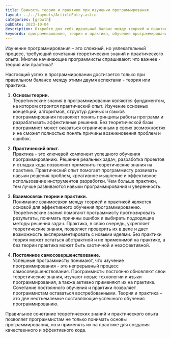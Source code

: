 ```yaml
---
title: Важность теории и практики при изучении программирования.
layout: ../../layouts/ArticleEntry.astro
categories: [growth]
pubDate: 2023-10-04
description: Откройте для себя идеальный баланс между теорией и практикой в обучении программированию. Узнайте, как освоить фундаментальные концепции и применять их в разработке, обеспечивая успешный путь в мире программирования.
keywords: программирование, теория и практика, обучение программированию, фундаментальные концепции, практический опыт, разработка проектов, кодирование, навыки программирования, самосовершенствование, успешное обучение
---
```



Изучение программирования – это сложный, но увлекательный процесс, требующий сочетания теоретических знаний и практического опыта. Многие начинающие программисты спрашивают: что важнее - теория или практика?

Настоящий успех в программировании достигается только при правильном балансе между этими двумя аспектами - теория или практика.

1. **Основы теории.**  
Теоретические знания в программировании являются фундаментом, на котором строится практический опыт. Изучение основных концепций, алгоритмов, структур данных и языков программирования позволяет понять принципы работы программ и разрабатывать эффективные решения. Без теоретической базы программист может оказаться ограниченным в своих возможностях и не сможет полностью понять причины возникновения проблем и ошибок.
 
2. **Практический опыт.**  
Практика - это ключевой компонент успешного обучения программированию. Решение реальных задач, разработка проектов и отладка кода позволяют применить теоретические знания на практике. Практический опыт помогает программисту развивать навыки решения проблем, креативное мышление и эффективное использование инструментов разработки. Чем больше практики, тем лучше развиваются навыки программирования и уверенность.
 
3. **Взаимосвязь теории и практики.**  
Понимание взаимосвязи между теорией и практикой является основой для эффективного обучения программированию. Теоретические знания помогают программисту прогнозировать результаты, понимать причины ошибок и выбирать подходящие методы решения задач. Практика, в свою очередь, укрепляет теоретические знания, позволяет проверить их в деле и дает возможность экспериментировать с новыми идеями. Без практики теория может остаться абстрактной и не применимой на практике, а без теории практика может быть хаотичной и неэффективной.
 
4. **Постоянное самосовершенствование.**  
Успешные программисты понимают, что изучение программирования - это непрерывный процесс самосовершенствования. Программисты постоянно обновляют свои теоретические знания, изучают новые технологии и языки программирования, а также активно применяют их на практике. Сочетание постоянного обучения и практики позволяет программистам оставаться востребованными. Теория и практика – это две неотъемлемые составляющие успешного обучения программированию.

Правильное сочетание теоретических знаний и практического опыта позволяет программистам не только понимать основы программирования, но и применять их на практике для создания качественного и эффективного кода.